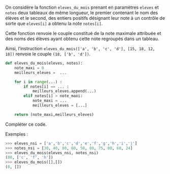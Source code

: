 On considère la fonction `eleves_du_mois` prenant en paramètres `eleves` et `notes` deux
tableaux de même longueur, le premier contenant le nom des élèves et le second, des
entiers positifs désignant leur note à un contrôle de sorte que `eleves[i]` a obtenu la
note `notes[i]`.  

Cette fonction renvoie le couple constitué de la note maximale attribuée et des noms
des élèves ayant obtenu cette note regroupés dans un tableau.  

Ainsi, l’instruction `eleves_du_mois(['a', 'b', 'c', 'd'], [15, 18, 12, 18])` renvoie
le couple `(18, ['b', 'd'])`.

```python linenums='1'
def eleves_du_mois(eleves, notes):
    note_maxi = 0
    meilleurs_eleves =  ...

    for i in range(...) :
        if notes[i] == ... :
            meilleurs_eleves.append(...)
        elif notes[i] > note_maxi:
            note_maxi = ...
            meilleurs_eleves = [...]

    return (note_maxi,meilleurs_eleves)
```

Compléter ce code.

Exemples :

```python
>>> eleves_nsi = ['a','b','c','d','e','f','g','h','i','j']
>>> notes_nsi = [30, 40, 80, 60, 58, 80, 75, 80, 60, 24]
>>> eleves_du_mois(eleves_nsi, notes_nsi)
(80, ['c', 'f', 'h'])
>>> eleves_du_mois([],[])
(0, [])
```